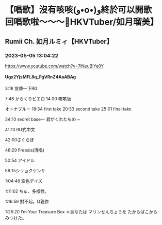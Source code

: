 # 【唱歌】沒有咳咳(و•o•)و終於可以開歌回唱歌啦～～～🎤HKVTuber/如月瑠美】

## Rumii Ch. 如月ルミィ【HKVTuber】

### 2023-05-05 13:04:22

https://www.youtube.com/watch?v=7lNeuBiYe0Y

#### Ugx2YjsMFL8q_FgVRnZ4AaABAg

3:18 宣傳一下RG

7:48 からくりピエロ 14:00 咳咳版

オトナブルー 18:34 first take 20:33 second take 25:01 final take

34:10 secret baseー 君がくれたもの ~

41:10 RU式中文

42:00さくらぼ

48:29 ​Freesia(清唱)

50:54 アイドル

56:15シリョクケンサ

1:04:48 空色デイズ

1:11:02 ちゅ、多様性。

1:16:59 對不起，Q親你

1:25:20 I’m Your Treasure Box ＊あなたは マリンせんちょうを たからばこからみつけた。

